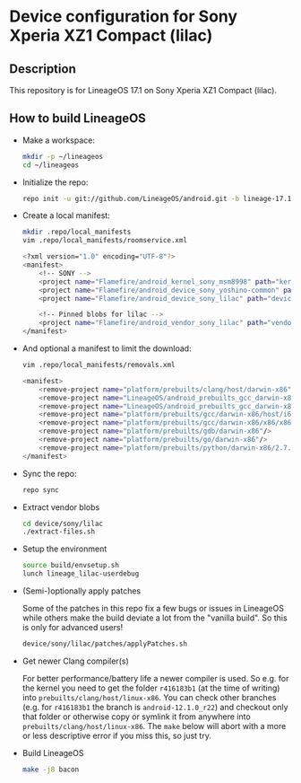 Device configuration for Sony Xperia XZ1 Compact (lilac)
========================================================

Description
-----------

This repository is for LineageOS 17.1 on Sony Xperia XZ1 Compact (lilac).

How to build LineageOS
----------------------

* Make a workspace:

    ```bash
    mkdir -p ~/lineageos
    cd ~/lineageos
    ```

* Initialize the repo:

    ```bash
    repo init -u git://github.com/LineageOS/android.git -b lineage-17.1
    ```

* Create a local manifest:

    ```bash
    mkdir .repo/local_manifests
    vim .repo/local_manifests/roomservice.xml

    <?xml version="1.0" encoding="UTF-8"?>
    <manifest>
        <!-- SONY -->
        <project name="Flamefire/android_kernel_sony_msm8998" path="kernel/sony/msm8998" remote="github" revision="lineage-17.1" />
        <project name="Flamefire/android_device_sony_yoshino-common" path="device/sony/yoshino-common" remote="github" revision="lineage-17.1" />
        <project name="Flamefire/android_device_sony_lilac" path="device/sony/lilac" remote="github" revision="lineage-17.1" />

        <!-- Pinned blobs for lilac -->
        <project name="Flamefire/android_vendor_sony_lilac" path="vendor/sony/lilac" remote="github" revision="lineage-17.1" />
    </manifest>
    ```

* And optional a manifest to limit the download:

    ```bash
    vim .repo/local_manifests/removals.xml

    <manifest>
        <remove-project name="platform/prebuilts/clang/host/darwin-x86"/>
        <remove-project name="LineageOS/android_prebuilts_gcc_darwin-x86_aarch64_aarch64-linux-android-4.9"/>
        <remove-project name="LineageOS/android_prebuilts_gcc_darwin-x86_arm_arm-linux-androideabi-4.9"/>
        <remove-project name="platform/prebuilts/gcc/darwin-x86/host/i686-apple-darwin-4.2.1"/>
        <remove-project name="platform/prebuilts/gcc/darwin-x86/x86/x86_64-linux-android-4.9"/>
        <remove-project name="platform/prebuilts/gdb/darwin-x86"/>
        <remove-project name="platform/prebuilts/go/darwin-x86"/>
        <remove-project name="platform/prebuilts/python/darwin-x86/2.7.5"/>
    </manifest>
    ```

* Sync the repo:

    ```bash
    repo sync
    ```

* Extract vendor blobs

    ```bash
    cd device/sony/lilac
    ./extract-files.sh
    ```

* Setup the environment

    ```bash
    source build/envsetup.sh
    lunch lineage_lilac-userdebug
    ```

* (Semi-)optionally apply patches

    Some of the patches in this repo fix a few bugs or issues in LineageOS while others make the build deviate a lot from the "vanilla build".
    So this is only for advanced users!

    ```bash
    device/sony/lilac/patches/applyPatches.sh
    ```

* Get newer Clang compiler(s)

    For better performance/battery life a newer compiler is used.
    So e.g. for the kernel you need to get the folder `r416183b1` (at the time of writing) into `prebuilts/clang/host/linux-x86`.
    You can check other branches (e.g. for `r416183b1` the branch is `android-12.1.0_r22`) and checkout only that folder or otherwise copy or symlink it from anywhere into `prebuilts/clang/host/linux-x86`.
    The `make` below will abort with a more or less descriptive error if you miss this, so just try.

* Build LineageOS

    ```bash
    make -j8 bacon
    ```
